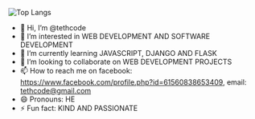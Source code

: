 ![Top Langs](https://github-readme-stats.vercel.app/api/top-langs/?username=tethcode&layout=compact)

- 👋 Hi, I’m @tethcode
- 👀 I’m interested in WEB DEVELOPMENT AND SOFTWARE DEVELOPMENT
- 🌱 I’m currently learning JAVASCRIPT, DJANGO AND FLASK
- 💞️ I’m looking to collaborate on WEB DEVELOPMENT PROJECTS
- 📫 How to reach me on facebook: https://www.facebook.com/profile.php?id=61560838653409, email: tethcode@gmail.com
- 😄 Pronouns: HE
- ⚡ Fun fact: KIND AND PASSIONATE

